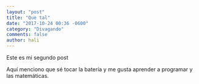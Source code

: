 ```yaml
---
layout: "post"
title: "Que tal"
date: "2017-10-24 00:36 -0600"
category: "Divagando"
comments: false
author: hali
---
```


Este es mi segundo post

Aquí menciono que sé tocar la batería y me gusta aprender a programar
y las matemáticas.
